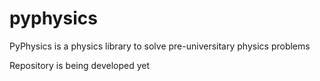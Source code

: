 # pyphysics

PyPhysics is a physics library to solve pre-universitary physics problems

Repository is being developed yet
